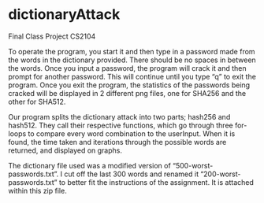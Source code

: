 # dictionaryAttack
Final Class Project CS2104

To operate the program, you start it and then type in a password made from the words in the dictionary provided.  There should be no spaces in between the words.  Once you input a password, the program will crack it and then prompt for another password.  This will continue until you type “q” to exit the program.  Once you exit the program, the statistics of the passwords being cracked will be displayed in 2 different png files, one for SHA256 and the other for SHA512.

Our program splits the dictionary attack into two parts; hash256 and hash512.  They call their respective functions, which go through three for-loops to compare every word combination to the userInput.  When it is found, the time taken and iterations through the possible words are returned, and displayed on graphs.

The dictionary file used was a modified version of “500-worst-passwords.txt”.  I cut off the last 300 words and renamed it “200-worst-passwords.txt” to better fit the instructions of the assignment.  It is attached within this zip file.